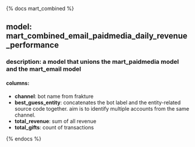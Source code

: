 {% docs mart_combined %}

## model: mart_combined_email_paidmedia_daily_revenue_performance
### description: a model that unions the mart_paidmedia model and the mart_email model
#### columns:
  - **channel**: bot name from frakture
  - **best_guess_entity**:
      concatenates the bot label and the entity-related source code together. 
      aim is to identify multiple accounts from the same channel.
  - **total_revenue**: sum of all revenue
  - **total_gifts**: count of transactions

{% endocs %}